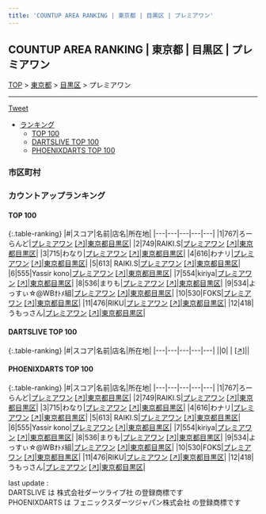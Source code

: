 ```yaml
---
title: 'COUNTUP AREA RANKING | 東京都 | 目黒区 | プレミアワン'
---
```

## COUNTUP AREA RANKING | 東京都 | 目黒区 | プレミアワン

[TOP](/darts/rank/) > [東京都](/darts/rank/東京都/) > [目黒区](/darts/rank/東京都/目黒区/) > プレミアワン

___

<a href="https://twitter.com/share?ref_src=twsrc%5Etfw" data-text="COUNTUP AREA RANKING | 東京都目黒区プレミアワン" class="twitter-share-button" data-hashtags="DARTSLIVE,PHOENIXDARTS,darts,ダーツ" data-show-count="false">Tweet</a>

* [ランキング](#カウントアップランキング)
    * [TOP 100](#top-100)
    * [DARTSLIVE TOP 100](#dartslive-top-100)
    * [PHOENIXDARTS TOP 100](#phoenixdarts-top-100)

### 市区町村

<ul>

</ul>

### カウントアップランキング

#### TOP 100



{:.table-ranking}
|#|スコア|名前|店名|所在地|
|---|---|---|---|---|
|1|767|<span class="rank-name-pd">ろーらんど</span>|<a href="/darts/rank/shops/9864.html">プレミアワン</a> <a href="https://vs.phoenixdarts.com/jp/shop/shopDetailInfo/s_9864?s_seq=9864">[↗]</a>|<a href="/darts/rank/東京都/目黒区">東京都目黒区</a>|
|2|749|<span class="rank-name-pd">RAIKI.S</span>|<a href="/darts/rank/shops/9864.html">プレミアワン</a> <a href="https://vs.phoenixdarts.com/jp/shop/shopDetailInfo/s_9864?s_seq=9864">[↗]</a>|<a href="/darts/rank/東京都/目黒区">東京都目黒区</a>|
|3|715|<span class="rank-name-pd">わなり</span>|<a href="/darts/rank/shops/9864.html">プレミアワン</a> <a href="https://vs.phoenixdarts.com/jp/shop/shopDetailInfo/s_9864?s_seq=9864">[↗]</a>|<a href="/darts/rank/東京都/目黒区">東京都目黒区</a>|
|4|616|<span class="rank-name-pd">わナリ</span>|<a href="/darts/rank/shops/9864.html">プレミアワン</a> <a href="https://vs.phoenixdarts.com/jp/shop/shopDetailInfo/s_9864?s_seq=9864">[↗]</a>|<a href="/darts/rank/東京都/目黒区">東京都目黒区</a>|
|5|613|<span class="rank-name-pd"> RAIKI.S</span>|<a href="/darts/rank/shops/9864.html">プレミアワン</a> <a href="https://vs.phoenixdarts.com/jp/shop/shopDetailInfo/s_9864?s_seq=9864">[↗]</a>|<a href="/darts/rank/東京都/目黒区">東京都目黒区</a>|
|6|555|<span class="rank-name-pd">Yassir kono</span>|<a href="/darts/rank/shops/9864.html">プレミアワン</a> <a href="https://vs.phoenixdarts.com/jp/shop/shopDetailInfo/s_9864?s_seq=9864">[↗]</a>|<a href="/darts/rank/東京都/目黒区">東京都目黒区</a>|
|7|554|<span class="rank-name-pd">kiriya</span>|<a href="/darts/rank/shops/9864.html">プレミアワン</a> <a href="https://vs.phoenixdarts.com/jp/shop/shopDetailInfo/s_9864?s_seq=9864">[↗]</a>|<a href="/darts/rank/東京都/目黒区">東京都目黒区</a>|
|8|536|<span class="rank-name-pd">まりも</span>|<a href="/darts/rank/shops/9864.html">プレミアワン</a> <a href="https://vs.phoenixdarts.com/jp/shop/shopDetailInfo/s_9864?s_seq=9864">[↗]</a>|<a href="/darts/rank/東京都/目黒区">東京都目黒区</a>|
|9|534|<span class="rank-name-pd">よっすぃ☆@WBｵﾄﾒ組</span>|<a href="/darts/rank/shops/9864.html">プレミアワン</a> <a href="https://vs.phoenixdarts.com/jp/shop/shopDetailInfo/s_9864?s_seq=9864">[↗]</a>|<a href="/darts/rank/東京都/目黒区">東京都目黒区</a>|
|10|530|<span class="rank-name-pd">FOKS</span>|<a href="/darts/rank/shops/9864.html">プレミアワン</a> <a href="https://vs.phoenixdarts.com/jp/shop/shopDetailInfo/s_9864?s_seq=9864">[↗]</a>|<a href="/darts/rank/東京都/目黒区">東京都目黒区</a>|
|11|476|<span class="rank-name-pd">RIKU</span>|<a href="/darts/rank/shops/9864.html">プレミアワン</a> <a href="https://vs.phoenixdarts.com/jp/shop/shopDetailInfo/s_9864?s_seq=9864">[↗]</a>|<a href="/darts/rank/東京都/目黒区">東京都目黒区</a>|
|12|418|<span class="rank-name-pd">うもっさん</span>|<a href="/darts/rank/shops/9864.html">プレミアワン</a> <a href="https://vs.phoenixdarts.com/jp/shop/shopDetailInfo/s_9864?s_seq=9864">[↗]</a>|<a href="/darts/rank/東京都/目黒区">東京都目黒区</a>|


#### DARTSLIVE TOP 100



{:.table-ranking}
|#|スコア|名前|店名|所在地|
|---|---|---|---|---|
||0|<span class="rank-name-dl"> </span>|<a href="/darts/rank/shops/.html"></a> <a href="">[↗]</a>|<a href="/darts/rank//"></a>|


#### PHOENIXDARTS TOP 100



{:.table-ranking}
|#|スコア|名前|店名|所在地|
|---|---|---|---|---|
|1|767|<span class="rank-name-pd">ろーらんど</span>|<a href="/darts/rank/shops/9864.html">プレミアワン</a> <a href="https://vs.phoenixdarts.com/jp/shop/shopDetailInfo/s_9864?s_seq=9864">[↗]</a>|<a href="/darts/rank/東京都/目黒区">東京都目黒区</a>|
|2|749|<span class="rank-name-pd">RAIKI.S</span>|<a href="/darts/rank/shops/9864.html">プレミアワン</a> <a href="https://vs.phoenixdarts.com/jp/shop/shopDetailInfo/s_9864?s_seq=9864">[↗]</a>|<a href="/darts/rank/東京都/目黒区">東京都目黒区</a>|
|3|715|<span class="rank-name-pd">わなり</span>|<a href="/darts/rank/shops/9864.html">プレミアワン</a> <a href="https://vs.phoenixdarts.com/jp/shop/shopDetailInfo/s_9864?s_seq=9864">[↗]</a>|<a href="/darts/rank/東京都/目黒区">東京都目黒区</a>|
|4|616|<span class="rank-name-pd">わナリ</span>|<a href="/darts/rank/shops/9864.html">プレミアワン</a> <a href="https://vs.phoenixdarts.com/jp/shop/shopDetailInfo/s_9864?s_seq=9864">[↗]</a>|<a href="/darts/rank/東京都/目黒区">東京都目黒区</a>|
|5|613|<span class="rank-name-pd"> RAIKI.S</span>|<a href="/darts/rank/shops/9864.html">プレミアワン</a> <a href="https://vs.phoenixdarts.com/jp/shop/shopDetailInfo/s_9864?s_seq=9864">[↗]</a>|<a href="/darts/rank/東京都/目黒区">東京都目黒区</a>|
|6|555|<span class="rank-name-pd">Yassir kono</span>|<a href="/darts/rank/shops/9864.html">プレミアワン</a> <a href="https://vs.phoenixdarts.com/jp/shop/shopDetailInfo/s_9864?s_seq=9864">[↗]</a>|<a href="/darts/rank/東京都/目黒区">東京都目黒区</a>|
|7|554|<span class="rank-name-pd">kiriya</span>|<a href="/darts/rank/shops/9864.html">プレミアワン</a> <a href="https://vs.phoenixdarts.com/jp/shop/shopDetailInfo/s_9864?s_seq=9864">[↗]</a>|<a href="/darts/rank/東京都/目黒区">東京都目黒区</a>|
|8|536|<span class="rank-name-pd">まりも</span>|<a href="/darts/rank/shops/9864.html">プレミアワン</a> <a href="https://vs.phoenixdarts.com/jp/shop/shopDetailInfo/s_9864?s_seq=9864">[↗]</a>|<a href="/darts/rank/東京都/目黒区">東京都目黒区</a>|
|9|534|<span class="rank-name-pd">よっすぃ☆@WBｵﾄﾒ組</span>|<a href="/darts/rank/shops/9864.html">プレミアワン</a> <a href="https://vs.phoenixdarts.com/jp/shop/shopDetailInfo/s_9864?s_seq=9864">[↗]</a>|<a href="/darts/rank/東京都/目黒区">東京都目黒区</a>|
|10|530|<span class="rank-name-pd">FOKS</span>|<a href="/darts/rank/shops/9864.html">プレミアワン</a> <a href="https://vs.phoenixdarts.com/jp/shop/shopDetailInfo/s_9864?s_seq=9864">[↗]</a>|<a href="/darts/rank/東京都/目黒区">東京都目黒区</a>|
|11|476|<span class="rank-name-pd">RIKU</span>|<a href="/darts/rank/shops/9864.html">プレミアワン</a> <a href="https://vs.phoenixdarts.com/jp/shop/shopDetailInfo/s_9864?s_seq=9864">[↗]</a>|<a href="/darts/rank/東京都/目黒区">東京都目黒区</a>|
|12|418|<span class="rank-name-pd">うもっさん</span>|<a href="/darts/rank/shops/9864.html">プレミアワン</a> <a href="https://vs.phoenixdarts.com/jp/shop/shopDetailInfo/s_9864?s_seq=9864">[↗]</a>|<a href="/darts/rank/東京都/目黒区">東京都目黒区</a>|


<div class="footer border-top border-gray-light mt-5 pt-3 text-right text-gray">
    last update : <span style="font-weight: italic" id="foot_last_modified"></span><br />
    DARTSLIVE は 株式会社ダーツライブ社 の登録商標です<br />
    PHOENIXDARTS は フェニックスダーツジャパン株式会社 の登録商標です<br />
</div>

<script src="https://cdnjs.cloudflare.com/ajax/libs/jquery.tablesorter/2.31.3/js/jquery.tablesorter.min.js" integrity="sha512-qzgd5cYSZcosqpzpn7zF2ZId8f/8CHmFKZ8j7mU4OUXTNRd5g+ZHBPsgKEwoqxCtdQvExE5LprwwPAgoicguNg==" crossorigin="anonymous" referrerpolicy="no-referrer"></script>
<link rel="stylesheet" href="https://cdnjs.cloudflare.com/ajax/libs/jquery.tablesorter/2.31.3/css/theme.default.min.css" integrity="sha512-wghhOJkjQX0Lh3NSWvNKeZ0ZpNn+SPVXX1Qyc9OCaogADktxrBiBdKGDoqVUOyhStvMBmJQ8ZdMHiR3wuEq8+w==" crossorigin="anonymous" referrerpolicy="no-referrer" />
<script>
$(function() {
    $(".table-ranking").tablesorter({sortList:[[0, 0]]});
    $("#foot_last_modified").text(formatDate(new Date(document.lastModified), 'yyyy-MM-dd HH:mm:ss'));
});
</script>

<script async src="https://platform.twitter.com/widgets.js" charset="utf-8"></script>